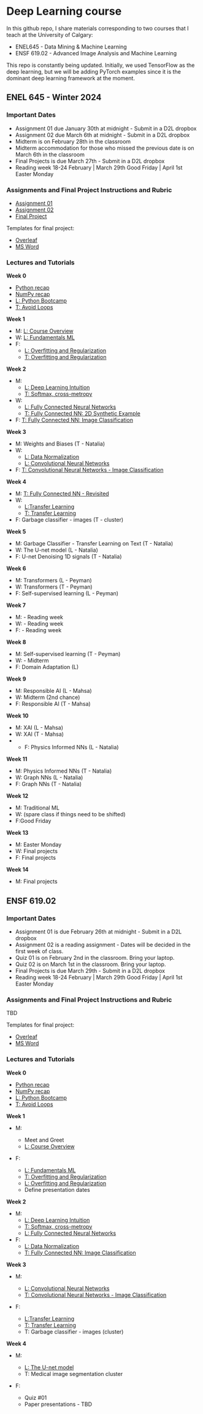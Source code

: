 # Deep Learning course

In this github repo, I share materials corresponding to two courses that I teach at the University of Calgary:

- ENEL645 - Data Mining & Machine Learning 
- ENSF 619.02 - Advanced Image Analysis and Machine Learning


This repo is constantly being updated. Initially, we used TensorFlow as the deep learning, but we will be adding PyTorch examples since it is the dominant deep learning framework at the moment.

## ENEL 645 - Winter 2024

### Important Dates
- Assignment 01 due January 30th at midnight - Submit in a D2L dropbox
- Assignment 02 due March 6th at midnight - Submit in a D2L dropbox
- Midterm is on February 28th in the classroom
- Midterm accommodation for those who missed the previous date is on March 6th in the classroom
- Final Projects is due March 27th - Submit in a D2L dropbox
- Reading week 18-24 February | March 29th Good Friday | April 1st Easter Monday
   
### Assignments and Final Project Instructions and Rubric
- [Assignment 01](./Rubric/ENEL645/assignment#01-Garbage-classification-assignment.pdf)
- [Assignment 02](./Rubric/ENEL645/assignment#02-classification-programming.pdf)
- [Final  Project](./Rubric/ENEL645/Final-project-description-rubric-ENEL645.pdf) 

Templates for final project:
- [Overleaf](https://www.overleaf.com/2787846576rwxjwjnhywpf)
- [MS Word](./final-project-template.docx)

### Lectures and Tutorials

**Week 0**
- [Python recap](./JNotebooks/tutorial01-python.ipynb)
- [NumPy recap](./JNotebooks/tutorial02-numpy.ipynb)
- [L: Python Bootcamp](./PDFs/ENEL645/ENEL645_lecture03_python_bootcamp.pdf) 
- [T: Avoid Loops](./JNotebooks/tutorial02_1_python_sumpy_programming_style.ipynb)

**Week 1**

- M: [L: Course Overview](./PDFs/ENEL645/ENEL645_lecture01_course_overview.pdf)
- W: [L: Fundamentals ML](./PDFs/ENEL645/ENEL645_lecture02_fundamentals_ml.pdf)
- F:
   - [L: Overfitting and Regularization](./PDFs/ENEL645/ENEL645_lecture03_overfitting_regularization.pdf)
   - [T: Overfitting and Regularization](./JNotebooks/tutorial03-overfitting_regularization.ipynb)

**Week 2**

- M: 
   - [L: Deep Learning Intuition](./PDFs/ENEL645/lecture04_deep_learning_intuition.pdf)
   - [T: Softmax, cross-metropy](./JNotebooks/tutorial07_softmax_one_hot_encoding_loss_functions.ipynb)
- W: 
   - [L: Fully Connected Neural Networks](./PDFs/ENEL645/lecture05_fully_connected_neural_networks.pdf)
   - [T: Fully Connected NN: 2D Synthetic Example](./JNotebooks/tutorial04_fully_connected_neural_network_2D_synthetic_example.ipynb)
- F: [T: Fully Connected NN: Image Classification](./JNotebooks/tutorial08_step_by_step_MNIST_digits_classification.ipynb)

**Week 3**
- M: Weights and Biases (T - Natalia)
- W: 
    - [L: Data Normalization](./PDFs/ENEL645/lecture06_data_normalization.pdf)
    - [L: Convolutional  Neural Networks](./PDFs/ENEL645/lecture07_convolutional_neural_networks.pdf)
- F: [T: Convolutional Neural Networks - Image Classification](./JNotebooks/tutorial10_step_by_step_MNIST_digits_classification_cnn.ipynb)

**Week 4**
- M: [T: Fully Connected NN - Revisited](./JNotebooks/tutorial09_fully_connected_neural_networks_revisited.ipynb)
- W: 
    - [L:Transfer Learning](./PDFs/ENEL645/lecture08_transfer_learning.pdf)
    - [T: Transfer Learning](./JNotebooks/tutorial11_transfer_learning_imagenet.ipynb) 
- F: Garbage classifier - images (T - cluster)

**Week 5**
- M: Garbage Classifier - Transfer Learning on Text (T - Natalia)
- W: The U-net model (L - Natalia)
- F: U-net Denoising 1D signals (T - Natalia)

**Week 6**
- M: Transformers (L - Peyman)
- W: Transformers (T - Peyman) 
- F: Self-supervised learning (L - Peyman)

**Week 7**
- M: - Reading week
- W: - Reading week
- F: - Reading week

**Week 8**
- M: Self-supervised learning (T - Peyman)
- W: - Midterm 
- F: Domain Adaptation (L) 

**Week 9**
- M: Responsible AI (L - Mahsa)
- W: Midterm (2nd chance)
- F:  Responsible AI (T - Mahsa)

**Week 10**
- M: XAI (L - Mahsa)
- W: XAI (T - Mahsa)
- - F: Physics Informed NNs (L - Natalia)

**Week 11**
- M: Physics Informed NNs (T - Natalia)
- W: Graph NNs (L - Natalia)
- F: Graph NNs (T - Natalia)

**Week 12**
- M: Traditional ML
- W: (spare class if things need to be shifted)
- F:Good Friday

**Week 13**
- M: Easter Monday
- W: Final projects
- F: Final projects

**Week 14**
- M: Final projects

## ENSF 619.02

### Important Dates
- Assignment 01 is due February 26th at midnight - Submit in a D2L dropbox
- Assignment 02 is a reading assignment - Dates will be decided in the first week of class.
- Quiz 01 is on February 2nd in the classroom. Bring your laptop.
- Quiz 02 is on March 1st in the classroom. Bring your laptop.
- Final Projects is due March 29th - Submit in a D2L dropbox
- Reading week 18-24 February | March 29th Good Friday | April 1st Easter Monday

### Assignments and Final Project Instructions and Rubric
TBD

Templates for final project:
- [Overleaf](https://www.overleaf.com/2787846576rwxjwjnhywpf)
- [MS Word](./final-project-template.docx)

### Lectures and Tutorials

**Week 0**
- [Python recap](./JNotebooks/tutorial01-python.ipynb)
- [NumPy recap](./JNotebooks/tutorial02-numpy.ipynb)
- [L: Python Bootcamp](./PDFs/ENEL645/ENEL645_lecture03_python_bootcamp.pdf) 
- [T: Avoid Loops](./JNotebooks/tutorial02_1_python_sumpy_programming_style.ipynb)


**Week 1**

- M: 
    - Meet and Greet
    - [L: Course Overview](./PDFs/ENSF619/ENSF619_lecture01_course_overview.pdf)
    
- F:
    -  [L: Fundamentals ML](./PDFs/ENSF619/ENEL645_lecture02_fundamentals_ml.pdf)
    -  [T: Overfitting and Regularization](./JNotebooks/tutorial03-overfitting_regularization.ipynb)
    -  [L: Overfitting and Regularization](./PDFs/ENSF619/ENSF619_lecture03_overfitting_regularization.pdf)
    - Define presentation dates

**Week 2**
- M:
   - [L: Deep Learning Intuition](./PDFs/ENSF619/lecture04_deep_learning_intuition.pdf)
   - [T: Softmax, cross-metropy](./JNotebooks/tutorial07_softmax_one_hot_encoding_loss_functions.ipynb)
   - [L: Fully Connected Neural Networks](./PDFs/ENSF619/lecture05_fully_connected_neural_networks.pdf)
- F: 
    - [L: Data Normalization](./PDFs/ENSF619/lecture06_data_normalization.pdf)
    - [T: Fully Connected NN: Image Classification](./JNotebooks/tutorial08_step_by_step_MNIST_digits_classification.ipynb)


**Week 3**
- M:
    - [L: Convolutional  Neural Networks](./PDFs/ENEL645/lecture07_convolutional_neural_networks.pdf)
    - [T: Convolutional Neural Networks - Image Classification](./JNotebooks/tutorial10_step_by_step_MNIST_digits_classification_cnn.ipynb)

- F:
    - [L:Transfer Learning](./PDFs/ENEL645/lecture08_transfer_learning.pdf)
    - [T: Transfer Learning](./JNotebooks/tutorial11_transfer_learning_imagenet.ipynb) 
    - T: Garbage classifier - images (cluster)

**Week 4**
- M:
    - [L: The U-net model](./PDFs/ENSF619/lecture09_unets.pdf)
    - T: Medical image segmentation cluster

- F: 
    - Quiz #01
    - Paper presentations - TBD


